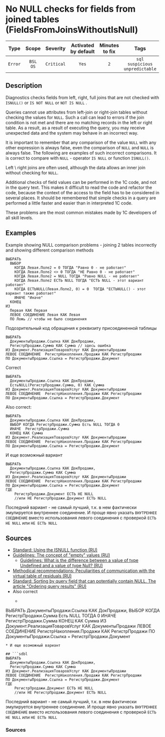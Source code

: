 # No NULL checks for fields from joined tables (FieldsFromJoinsWithoutIsNull)

|   Type    |    Scope    |  Severity   |    Activated<br>by default    |    Minutes<br>to fix    |                         Tags                         |
|:--------:|:-----------------------------:|:-----------:|:------------------------------:|:-----------------------------------:|:----------------------------------------------------:|
| `Error` |         `BSL`<br>`OS`         | `Critical` |              `Yes`              |                 `2`                 |       `sql`<br>`suspicious`<br>`unpredictable`       |

<!-- Блоки выше заполняются автоматически, не трогать -->
## Description
<!-- Описание диагностики заполняется вручную. Необходимо понятным языком описать смысл и схему работу -->
Diagnostics checks fields from left, right, full joins that are not checked with `ISNULL()` or `IS NOT NULL`  or `NOT IS NULL` .

Queries cannot use attributes from left-join or right-join tables without checking the values for `NULL`. 
Such a call can lead to errors if the join condition is not met and there are no matching records in the left or right table. 
As a result, as a result of executing the query, you may receive unexpected data and the system may behave in an incorrect way.

It is important to remember that any comparison of the value `NULL` with any other expression is always false, even the comparison of `NULL` and `NULL` is always false. 
The following are examples of such incorrect comparisons. 
It is correct to compare with `NULL` - operator `IS NULL` or function `ISNULL()`.

Left \ right joins are often used, although the data allows an inner join without checking for `NULL`.

Additional checks of field values can be performed in the 1C code, and not in the query text. This makes it difficult to read the code and refactor the code, because the context of the access to the field has to be considered in several places. 
It should be remembered that simple checks in a query are performed a little faster and easier than in interpreted 1C code.

These problems are the most common mistakes made by 1C developers of all skill levels.

## Examples
<!-- В данном разделе приводятся примеры, на которые диагностика срабатывает, а также можно привести пример, как можно исправить ситуацию -->
Example showing NULL comparison problems - joining 2 tables incorrectly and showing different comparison methods
```sdbl
ВЫБРАТЬ
  ВЫБОР
    КОГДА Левая.Поле2 = 0 ТОГДА "Равно 0 - не работает"
    КОГДА Левая.Поле2 <> 0 ТОГДА "НЕ Равно 0 - не работает"
    КОГДА Левая.Поле2 = NULL ТОГДА "Равно NULL - не работает"
    КОГДА Левая.Поле2 ЕСТЬ NULL ТОГДА "ЕСТЬ NULL - этот вариант работает"
    КОГДА ЕСТЬNULL(Левая.Поле2, 0) = 0  ТОГДА "ЕСТЬNULL() - этот вариант также работает"
    ИНАЧЕ "Иначе"
  КОНЕЦ
ИЗ
  Первая КАК Первая
  ЛЕВОЕ СОЕДИНЕНИЕ Левая КАК Левая
  ПО Ложь // чтобы не было соединения
```

Подозрительный код обращения к реквизиту присоединенной таблицы
```sdbl
ВЫБРАТЬ 
  ДокументыПродажи.Ссылка КАК ДокПродажи,
  РегистрПродажи.Сумма КАК Сумма // здесь ошибка
ИЗ Документ.РеализацияТоваровУслуг КАК ДокументыПродажи
ЛЕВОЕ СОЕДИНЕНИЕ  РегистрНакопления.Продажи КАК РегистрПродажи
ПО ДокументыПродажи.Ссылка = РегистрПродажи.Документ
```
Correct
```sdbl
ВЫБРАТЬ 
  ДокументыПродажи.Ссылка КАК ДокПродажи,
  ЕстьNULL(РегистрПродажи.Сумма, 0) КАК Сумма
ИЗ Документ.РеализацияТоваровУслуг КАК ДокументыПродажи
ЛЕВОЕ СОЕДИНЕНИЕ  РегистрНакопления.Продажи КАК РегистрПродажи
ПО ДокументыПродажи.Ссылка = РегистрПродажи.Документ
```
Also correct:
```sdbl
ВЫБРАТЬ 
  ДокументыПродажи.Ссылка КАК ДокПродажи,
  ВЫБОР КОГДА РегистрПродажи.Сумма Есть NULL ТОГДА 0
  ИНАЧЕ  РегистрПродажи.Сумма 
  КОНЕЦ КАК Сумма
ИЗ Документ.РеализацияТоваровУслуг КАК ДокументыПродажи
ЛЕВОЕ СОЕДИНЕНИЕ  РегистрНакопления.Продажи КАК РегистрПродажи
ПО ДокументыПродажи.Ссылка = РегистрПродажи.Документ
```
И еще возможный вариант
```sdbl
ВЫБРАТЬ 
  ДокументыПродажи.Ссылка КАК ДокПродажи,
  РегистрПродажи.Сумма КАК Сумма
ИЗ Документ.РеализацияТоваровУслуг КАК ДокументыПродажи
ЛЕВОЕ СОЕДИНЕНИЕ  РегистрНакопления.Продажи КАК РегистрПродажи
ПО ДокументыПродажи.Ссылка = РегистрПродажи.Документ
ГДЕ
    РегистрПродажи.Документ ЕСТЬ НЕ NULL
    //или НЕ РегистрПродажи.Документ ЕСТЬ NULL
```
Последний вариант - не самый лучший, т.к. в нем фактически эмулируется внутреннее соединение. 
И проще явно указать `ВНУТРЕННЕЕ СОЕДИНЕНИЕ` вместо использования левого соединения с проверкой `ЕСТЬ НЕ NULL` или `НЕ ЕСТЬ NULL`

## Sources
<!-- Необходимо указывать ссылки на все источники, из которых почерпнута информация для создания диагностики -->
<!-- Примеры источников

* Source: [Standard: Modules (RU)](https://its.1c.ru/db/v8std#content:456:hdoc)
* Useful information: [Refusal to use modal windows (RU)](https://its.1c.ru/db/metod8dev#content:5272:hdoc)
* Источник: [Cognitive complexity, ver. 1.4](https://www.sonarsource.com/docs/CognitiveComplexity.pdf) -->
* [Standard: Using the ISNULL function (RU)](https://its.1c.ru/db/metod8dev/content/2653/hdoc)
* [Guidelines: The concept of "empty" values (RU)](https://its.1c.ru/db/metod8dev/content/2614/hdoc/_top/%D0%B5%D1%81%D1%82%D1%8C%20null)
    * [Guidelines: What is the difference between a value of type Undefined and a value of type Null? (RU)](https://its.1c.ru/db/metod8dev#content:2516:hdoc)
* [Methodical recommendations: Peculiarities of communication with the virtual table of residuals (RU)](https://its.1c.ru/db/metod8dev/content/2657/hdoc/_top/%D0%B5%D1%81%D1%82%D1%8C%20null)
* [Standard: Sorting by query field that can potentially contain NULL. The article "Ordering query results" (RU)](https://its.1c.ru/db/v8std/content/412/hdoc/_top/%D0%B5%D1%81%D1%82%D1%8C%20null)
* Also correct
    * ```sdbl
ВЫБРАТЬ 
  ДокументыПродажи.Ссылка КАК ДокПродажи,
  ВЫБОР КОГДА РегистрПродажи.Сумма Есть NULL ТОГДА 0
  ИНАЧЕ  РегистрПродажи.Сумма 
  КОНЕЦ КАК Сумма
ИЗ Документ.РеализацияТоваровУслуг КАК ДокументыПродажи
ЛЕВОЕ СОЕДИНЕНИЕ  РегистрНакопления.Продажи КАК РегистрПродажи
ПО ДокументыПродажи.Ссылка = РегистрПродажи.Документ
```
* И еще возможный вариант

## ```sdbl
ВЫБРАТЬ 
  ДокументыПродажи.Ссылка КАК ДокПродажи,
  РегистрПродажи.Сумма КАК Сумма
ИЗ Документ.РеализацияТоваровУслуг КАК ДокументыПродажи
ЛЕВОЕ СОЕДИНЕНИЕ  РегистрНакопления.Продажи КАК РегистрПродажи
ПО ДокументыПродажи.Ссылка = РегистрПродажи.Документ
ГДЕ
    РегистрПродажи.Документ ЕСТЬ НЕ NULL
    //или НЕ РегистрПродажи.Документ ЕСТЬ NULL
```

Последний вариант - не самый лучший, т.к. в нем фактически эмулируется внутреннее соединение. И проще явно указать `ВНУТРЕННЕЕ СОЕДИНЕНИЕ` вместо использования левого соединения с проверкой `ЕСТЬ НЕ NULL` или `НЕ ЕСТЬ NULL`
### Sources

<!-- Необходимо указывать ссылки на все источники, из которых почерпнута информация для создания диагностики -->
<!-- Примеры источников

### Источник: [Стандарт: Тексты модулей](https://its.1c.ru/db/v8std#content:456:hdoc)

Полезная информация: [Отказ от использования модальных окон](https://its.1c.ru/db/metod8dev#content:5272:hdoc)
